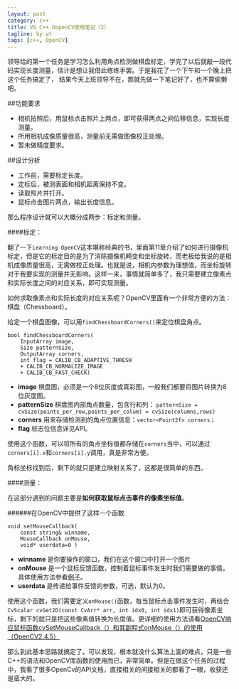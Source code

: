 ```yaml
---
layout: post
category: c++
title: VS C++ OopenCV使用笔记（2）
tagline: by wt
tags: [c++, OpenCV]
---
```

领导给的第一个任务是学习怎么利用角点检测做棋盘标定，学完了以后就敲一段代码实现长度测量，估计是想让我借此练练手罢。于是我花了一个下午和一个晚上把这个任务搞定了，
结果今天上班领导不在，那就先做一下笔记好了，也不算偷懒吧。

<!--more-->

##功能要求

- 相机拍照后，用鼠标点击照片上两点，即可获得两点之间位移信息，实现长度测量。
- 所用相机成像质量很高，测量前无需做图像校正处理。
- 暂未做精度要求。

##设计分析

- 工作前，需要标定长度。
- 定标后，被测表面和相机距离保持不变。
- 读取照片并打开。
- 鼠标点击图片两点，输出长度信息。

那么程序设计就可以大概分成两步：标定和测量。

####标定：

翻了一下`Learning OpenCV`这本堪称经典的书，里面第11章介绍了如何进行摄像机标定，但是它的标定目的是为了消除摄像机畸变和坐标旋转，而老板给我说的是相机成像质量很高，无需做校正处理。也就是说，相机内参数为理想值，而坐标旋转对于我要实现的测量并无影响。这样一来，事情就简单多了，我只需要建立像素点和实际长度之间的对应关系，即可实现测量。

如何求取像素点和实际长度的对应关系呢？OpenCV里面有一个非常方便的方法：棋盘（Chessboard）。

给定一个棋盘图像，可以用`findChessboardCorners()`来定位棋盘角点。

	bool findChessboardCorners(
		InputArray image,
		Size patternSize, 
		OutputArray corners,
		int flag = CALIB_CB_ADAPTIVE_THRESH
		+ CALIB_CB_NORMALIZE_IMAGE
		+ CALIB_CB_FAST_CHECK)

- **image** 棋盘图，必须是一个8位灰度或真彩图，一般我们都要将图片转换为8位灰度图。
- **patternSize** 棋盘图内部角点数量，包含行和列： `patternSize = cvSize(points_per_row,points_per_colum) = cvSize(columns,rows)`
- **corners** 用来存储检测到的角点位置信息：`vector<Point2f> corners；`
- **flag** 标志位信息详见API。

使用这个函数，可以将所有的角点坐标值都存储在`corners`当中，可以通过`corners[i].x`和`corners[i].y`调用，真是非常方便。

角标坐标找到后，剩下的就只是建立映射关系了，这都是很简单的东西。

####测量：

在这部分遇到的问题主要是**如何获取鼠标点击事件的像素坐标值**。

######在OpenCV中提供了这样一个函数

	void setMouseCallback(
		const string& winname, 
		MouseCallback onMouse, 
		void* userdata=0 )

- **winname** 是你要操作的窗口，我们在这个窗口中打开一个图片
- **onMouse** 是一个鼠标反馈函数，控制着鼠标事件发生时我们需要做的事情。具体使用方法参看[例子](https://github.com/Itseez/opencv/tree/master/samples/cpp/ffilldemo.cpp)。
- **userdata** 是传递给事件反馈的参数，可选，默认为0。

使用这个函数，我们需要定义`onMouse()`函数，每当鼠标点击事件发生时，再结合`CvScalar cvGet2D(const CvArr* arr, int idx0, int idx1)`即可获得像素坐标，剩下的就只是把这些像素值转换为长度值。更详细的使用方法请看[OpenCV响应鼠标函数cvSetMouseCallback（）和其副程式onMouse（）的使用（OpenCV2.4.5）](http://blog.csdn.net/glb562000520/article/details/8938582)

那么到此基本思路就搞定了。可以发现，根本就没什么算法上面的难点，只是一些C++的语法和OpenCV库函数的使用而已，非常简单。但是在做这个任务的过程中，我看了很多OpenCv的API文档，直接相关的间接相关的都看了一眼，收获还是蛮大的。